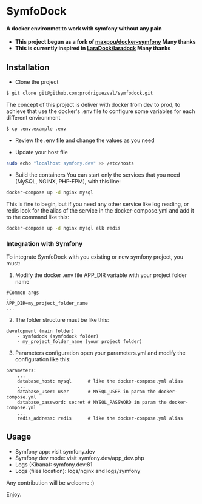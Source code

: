 # SymfoDock

#### A docker environmet to work with symfony without any pain

* **This project begun as a fork of  [maxpou/docker-symfony](https://github.com/maxpou/docker-symfony) Many thanks**
* **This is currently inspired in  [LaraDock/laradock](https://github.com/LaraDock/laradock) Many thanks**


## Installation

* Clone the project
```bash
$ git clone git@github.com:prodriguezval/symfodock.git
```

The concept of this project is deliver with docker from dev to prod, to achieve that use the docker's .env file to configure some variables for each different environment

```bash
$ cp .env.example .env
```
* Review the .env file and change the values as you need

* Update your host file
```bash
sudo echo "localhost symfony.dev" >> /etc/hosts
```
* Build the containers
You can start only the services that you need (MySQL, NGINX, PHP-FPM), with this line: 
```bash
docker-compose up -d nginx mysql
```

This is fine to begin, but if you need any other service like log reading, or redis  look for the alias of the service in the docker-compose.yml and add it to the command like this: 

```bash
docker-compose up -d nginx mysql elk redis
```

### Integration with Symfony
To integrate SymfoDock with you existing or new symfony project, you must: 
1) Modify the docker .env file APP_DIR variable with your project folder name
```
#Common args
...
APP_DIR=my_project_folder_name
...
```
2) The folder structure must be like this: 
```
development (main folder)
    - symfodock (symfodock folder)
    - my_project_folder_name (your project folder)
```
3) Parameters configuration
open your parameters.yml and modify the configuration like this:

```
parameters:
    ...
    database_host: mysql      # like the docker-compose.yml alias
    ...
    database_user: user       # MYSQL_USER in param the docker-compose.yml
    database_password: secret # MYSQL_PASSWORD in param the docker-compose.yml
    ...
    redis_address: redis      # like the docker-compose.yml alias
```

## Usage

* Symfony app: visit symfony.dev
* Symfony dev mode: visit symfony.dev/app_dev.php
* Logs (Kibana): symfony.dev:81
* Logs (files location): logs/nginx and logs/symfony


Any contribution will be welcome :)
 
Enjoy.
